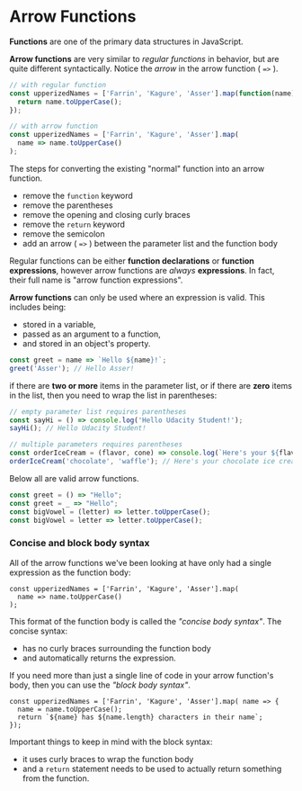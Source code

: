# Arrow Functions

**Functions** are one of the primary data structures in JavaScript.

**Arrow functions** are very similar to _regular functions_ in behavior, but are quite different syntactically. Notice the _arrow_ in the arrow function \( `=>` \).

```javascript
// with regular function
const upperizedNames = ['Farrin', 'Kagure', 'Asser'].map(function(name) { 
  return name.toUpperCase();
});

// with arrow function
const upperizedNames = ['Farrin', 'Kagure', 'Asser'].map(
  name => name.toUpperCase()
);
```

The steps for converting the existing "normal" function into an arrow function.

* remove the `function` keyword
* remove the parentheses
* remove the opening and closing curly braces
* remove the `return` keyword
* remove the semicolon
* add an arrow \( `=>` \) between the parameter list and the function body

Regular functions can be either **function declarations** or **function expressions**, however arrow functions are _always_ **expressions**. In fact, their full name is "arrow function expressions".

**Arrow functions** can only be used where an expression is valid. This includes being:

* stored in a variable,
* passed as an argument to a function,
* and stored in an object's property.

```javascript
const greet = name => `Hello ${name}!`;
greet('Asser'); // Hello Asser!
```

if there are **two or more** items in the parameter list, or if there are **zero** items in the list, then you need to wrap the list in parentheses:

```javascript
// empty parameter list requires parentheses
const sayHi = () => console.log('Hello Udacity Student!');
sayHi(); // Hello Udacity Student!

// multiple parameters requires parentheses
const orderIceCream = (flavor, cone) => console.log(`Here's your ${flavor} ice cream in a ${cone} cone.`);
orderIceCream('chocolate', 'waffle'); // Here's your chocolate ice cream in a waffle cone.
```

Below all are valid arrow functions.

```javascript
const greet = () => "Hello";
const greet = _ => "Hello";
const bigVowel = (letter) => letter.toUpperCase(); 
const bigVowel = letter => letter.toUpperCase(); 
```



### Concise and block body syntax <a id="concise-and-block-body-syntax"></a>

All of the arrow functions we've been looking at have only had a single expression as the function body:

```text
const upperizedNames = ['Farrin', 'Kagure', 'Asser'].map(
  name => name.toUpperCase()
);
```

This format of the function body is called the _"concise body syntax"_. The concise syntax:

* has no curly braces surrounding the function body
* and automatically returns the expression.

If you need more than just a single line of code in your arrow function's body, then you can use the _"block body syntax"_.

```text
const upperizedNames = ['Farrin', 'Kagure', 'Asser'].map( name => {
  name = name.toUpperCase();
  return `${name} has ${name.length} characters in their name`;
});
```

Important things to keep in mind with the block syntax:

* it uses curly braces to wrap the function body
* and a `return` statement needs to be used to actually return something from the function.

